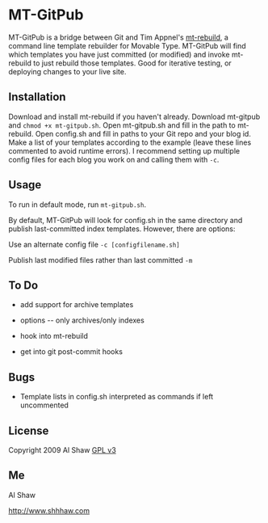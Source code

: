 # MT-GitPub

MT-GitPub is a bridge between Git and Tim Appnel's [mt-rebuild](http://appnel.com/code/mt-rebuild), a command line template rebuilder for Movable Type. MT-GitPub will find which templates you have just committed (or modified) and invoke mt-rebuild to just rebuild those templates. Good for iterative testing, or deploying changes to your live site.  

## Installation

Download and install mt-rebuild if you haven't already. Download mt-gitpub and `chmod +x mt-gitpub.sh`. Open mt-gitpub.sh and fill in the path to mt-rebuild. Open config.sh and fill in paths to your Git repo and your blog id. Make a list of your templates according to the example (leave these lines commented to avoid runtime errors). I recommend setting up multiple config files for each blog you work on and calling them with `-c`. 

## Usage

To run in default mode, run `mt-gitpub.sh`.

By default, MT-GitPub will look for config.sh in the same directory and publish last-committed index templates. However, there are options:

Use an alternate config file `-c [configfilename.sh]`

Publish last modified files rather than last committed `-m`

## To Do

* add support for archive templates

* options -- only archives/only indexes

* hook into mt-rebuild

* get into git post-commit hooks

## Bugs

* Template lists in config.sh interpreted as commands if left uncommented

## License

Copyright 2009 Al Shaw
[GPL v3](http://www.gnu.org/copyleft/gpl.html)

## Me

Al Shaw

http://www.shhhaw.com